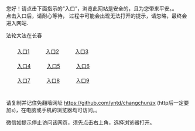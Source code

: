 您好！请点击下面指示的“入口”，浏览此网站是安全的，且为您带来平安。。 <br/>
点击入口后，请耐心等待， 过程中可能会出现无法打开的提示，请忽略，最终会进入网站. </br>

法轮大法在长春<br/>
<div style="padding:10px"><a style="margin:20px" target="_blank" href="https://dbeoka93i58p0.cloudfront.net/2Qpsp?cdyuhzl" id="ccLink1" rel="nofollow">入口1</a> <a target="_blank" style="margin:20px" href="https://d1xwbeiirjr4c6.cloudfront.net/2Qpsp?bcvzoem" id="ccLink2" rel="nofollow">入口2</a> <a style="margin:20px" target="_blank" href="https://d2e31efy5ylgc0.cloudfront.net/2Qpsp?ewpasacz" id="ccLink3" rel="nofollow">入口3</a></div>

<div style="padding:10px" ><a style="margin:20px" target="_blank" href="https://dbeoka93i58p0.cloudfront.net/2Qpsp?cdyuhzl" id="ccLink4" rel="nofollow">入口4</a> <a style="margin:20px" href="https://d1xwbeiirjr4c6.cloudfront.net/2Qpsp?bcvzoem" target="_blank" id="ccLink5" rel="nofollow">入口5</a> <a style="margin:20px" href="https://d2e31efy5ylgc0.cloudfront.net/2Qpsp?ewpasacz" target="_blank" id="ccLink6" rel="nofollow">入口6</a></div>

<div style="padding:10px"><a style="margin:20px" target="_blank" href="https://dbeoka93i58p0.cloudfront.net/2Qpsp?cdyuhzl" id="ccLink7" rel="nofollow">入口7</a> <a style="margin:20px" href="https://d1xwbeiirjr4c6.cloudfront.net/2Qpsp?bcvzoem" target="_blank" id="ccLink8" rel="nofollow">入口8</a> <a style="margin:20px" target="_blank" href="https://d2e31efy5ylgc0.cloudfront.net/2Qpsp?ewpasacz" id="ccLink9" rel="nofollow">入口9</a></div>

<br/>



请复制并记住免翻墙网址 https://github.com/yntd/changchunzx (http后一定要加s)，在电脑或手机的浏览器均可访问。。<br/>

微信如提示停止访问该网页，须先点击右上角，选择浏览器打开。
